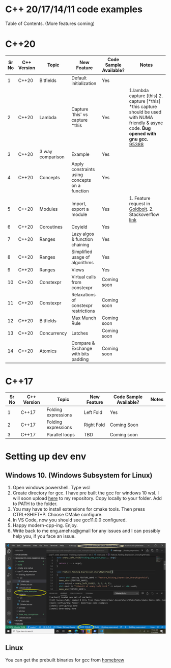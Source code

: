 # C++  20/17/14/11 code examples

Table of Contents. (More features coming)

# C++20
| Sr No | C++ Version  | Topic | New Feature  | Code Sample Available? | Notes |
| ---| ------------- | ------------- | ------------- | ------------- | ------------- |
|1| C++20 | Bitfields | Default initialization | Yes |  |
|2| C++20 | Lambda | Capture 'this' vs capture \*this | Yes | 1.lambda capture [this] 2. capture [\*this] \*this capture should be used with NUMA friendly & async code. **Bug opened with gnu gcc.** [95388](https://gcc.gnu.org/bugzilla/show_bug.cgi?id=95388) |
|3| C++20 | 3 way comparison | Example | Yes |  |
|4| C++20 | Concepts | Apply constraints using concepts on a function | Yes |  |
|5| C++20 | Modules | Import, export a module | Yes | 1. Feature request in [Goldbolt](https://github.com/compiler-explorer/compiler-explorer/issues/2166). 2. Stackoverflow [link](https://stackoverflow.com/questions/60760248/how-to-test-c-modules-with-godbolt-compiler-explorer/63682170#63682170) |
|6| C++20 | Coroutines | Coyield | Yes |  | See [Godbolt](https://godbolt.org/z/6GEY95) example too
|7| C++20 | Ranges | Lazy algos & function chaining  | Yes |  |
|8| C++20 | Ranges | Simplified usage of algorithms  | Yes |  |
|9| C++20 | Ranges | Views  | Yes |  |
|10| C++20 | Constexpr | Virtual calls from constexpr | Coming soon |  |
|11| C++20 | Constexpr | Relaxations of constexpr restrictions | Coming soon |  |
|12| C++20 | Bitfields | Max Munch Rule | Coming soon |  |
|13| C++20 | Concurrency | Latches | Coming soon |  |
|14| C++20 | Atomics | Compare & Exchange with bits padding | Coming soon |  |

# C++17
| Sr No | C++ Version  | Topic | New Feature  | Code Sample Available? | Notes |
| ---| ------------- | ------------- | ------------- | ------------- | ------------- |
|1| C++17 | Folding expressions  | Left Fold | Yes |  |
|2| C++17 | Folding expressions  | Right Fold | Coming Soon |  |
|3| C++17 | Parallel loops | TBD | Coming soon |  |




# Setting up dev env
## Windows 10. (Windows Subsystem for Linux)

1. Open windows powershell. Type wsl
2. Create directory for gcc. I have pre built the gcc for windows 10 wsl. I will soon upload [here](https://github.com/atulmehra/cpp-tools/upload/master) to my repository. Copy locally to your folder. Add to PATH to the folder.
3. You may have to install extensions for cmake tools. Then press CTRL+SHIFT+P. Choose CMake configure.
4. In VS Code, now you should see gcc11.0.0 configured.
5. Happy modern-cpp-ing. Enjoy.
6. Write back to me eng.amehra@gmail for any issues and I can possibly help you, if you face an issue.

![Build cpp20 code example with VSCode](https://github.com/atulmehra/cpp-tools/blob/master/VSCode-CPP20-Configure-gcc20.png)

## Linux
You can get the prebuilt binaries for gcc from [homebrew](https://formulae.brew.sh/formula/gcc#default)
